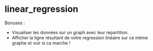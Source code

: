 # linear_regression

Bonuses : 
- Visualiser les données sur un graph avec leur repartition.
- Afficher la ligne résultant de votre regression linéaire sur ce même graphe et voir si ca marche !
